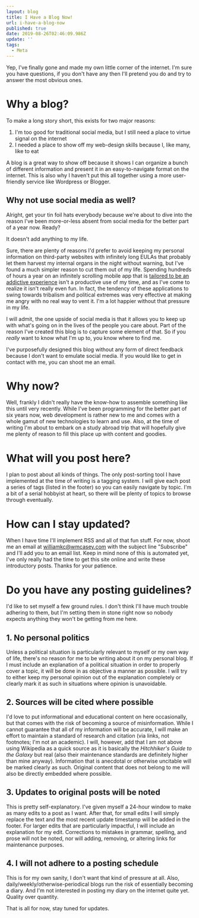 ```yaml
---
layout: blog
title: I Have a Blog Now!
url: i-have-a-blog-now
published: true
date: 2019-08-26T02:46:09.986Z
update: ''
tags:
  - Meta
---
```

Yep, I've finally gone and made my own little corner of the internet. I'm sure you have questions, if you don't have any then I'll pretend you do and try to answer the most obvious ones.

# Why a blog?

To make a long story short, this exists for two major reasons:

1. I'm too good for traditional social media, but I still need a place to virtue signal on the internet
2. I needed a place to show off my web-design skills because I, like many, like to eat

A blog is a great way to show off because it shows I can organize a bunch of different information and present it in an easy-to-navigate format on the internet. This is also why I haven't put this all together using a more user-friendly service like Wordpress or Blogger.

## Why not use social media as well?

Alright, get your tin foil hats everybody because we're about to dive into the reason I've been more-or-less absent from social media for the better part of a year now. Ready?

It doesn't add anything to my life.

Sure, there are plenty of reasons I'd prefer to avoid keeping my personal information on third-party websites with infinitely long EULAs that probably let them harvest my internal organs in the night without warning, but I've found a much simpler reason to cut them out of my life. Spending hundreds of hours a year on an infinitely scrolling mobile app that is [tailored to be an addictive experience](https://www.bbc.com/news/technology-44640959) isn't a productive use of my time, and as I've come to realize it isn't really even fun. In fact, the tendency of these applications to swing towards tribalism and political extremes was very effective at making me angry with no real way to vent it. I'm a lot happier without that pressure in my life.

I will admit, the one upside of social media is that it allows you to keep up with what's going on in the lives of the people you care about. Part of the reason I've created this blog is to capture some element of that. So if you _really_ want to know what I'm up to, you know where to find me.

I've purposefully designed this blog without any form of direct feedback because I don't want to emulate social media. If you would like to get in contact with me, you can shoot me an email.

# Why now?

Well, frankly I didn't really have the know-how to assemble something like this until very recently. While I've been programming for the better part of six years now, web development is rather new to me and comes with a whole gamut of new technologies to learn and use. Also, at the time of writing I'm about to embark on a study abroad trip that will hopefully give me plenty of reason to fill this place up with content and goodies.

# What will you post here?

I plan to post about all kinds of things. The only post-sorting tool I have implemented at the time of writing is a tagging system. I will give each post a series of tags (listed in the footer) so you can easily navigate by topic. I'm a bit of a serial hobbyist at heart, so there will be plenty of topics to browse through eventually.

# How can I stay updated?

When I have time I'll implement RSS and all of that fun stuff. For now, shoot me an email at [williamkc@wmcasey.com](mailto:williamkc@wmcasey.com) with the subject line "Subscribe" and I'll add you to an email list. Keep in mind none of this is automated yet, I've only really had the time to get this site online and write these introductory posts. Thanks for your patience.

# Do you have any posting guidelines?

I'd like to set myself a few ground rules. I don't think I'll have much trouble adhering to them, but I'm setting them in stone right now so nobody expects anything they won't be getting from me here.

## 1. No personal politics

Unless a political situation is particularly relevant to myself or my own way of life, there's no reason for me to be writing about it on my personal blog. If I must include an explanation of a political situation in order to properly cover a topic, it will be done in as objective a manner as possible. I will try to either keep my personal opinion out of the explanation completely or clearly mark it as such in situations where opinion is unavoidable.

## 2. Sources will be cited where possible

I'd love to put informational and educational content on here occasionally, but that comes with the risk of becoming a source of misinformation. While I cannot guarantee that all of my information will be accurate, I will make an effort to maintain a standard of research and citation (via links, not footnotes; I'm not an academic). I will, however, add that I am not above using Wikipedia as a quick source as it is basically the _Hitchhiker's Guide to the Galaxy_ but real (also their maintenance standards are definitely higher than mine anyway). Information that is anecdotal or otherwise uncitable will be marked clearly as such. Original content that does not belong to me will also be directly embedded where possible.

## 3. Updates to original posts will be noted

This is pretty self-explanatory. I've given myself a 24-hour window to make as many edits to a post as I want. After that, for small edits I will simply replace the text and the most recent update timestamp will be added in the footer. For larger edits that are particularly impactful, I will include an explanation for my edit. Corrections to mistakes in grammar, spelling, and prose will not be noted, nor will adding, removing, or altering links for maintenance purposes.

## 4. I will not adhere to a posting schedule

This is for my own sanity, I don't want that kind of pressure at all. Also, daily/weekly/otherwise-periodical blogs run the risk of essentially becoming a diary. And I'm not interested in posting my diary on the internet quite yet. Quality over quantity.

That is all for now, stay tuned for updates.
